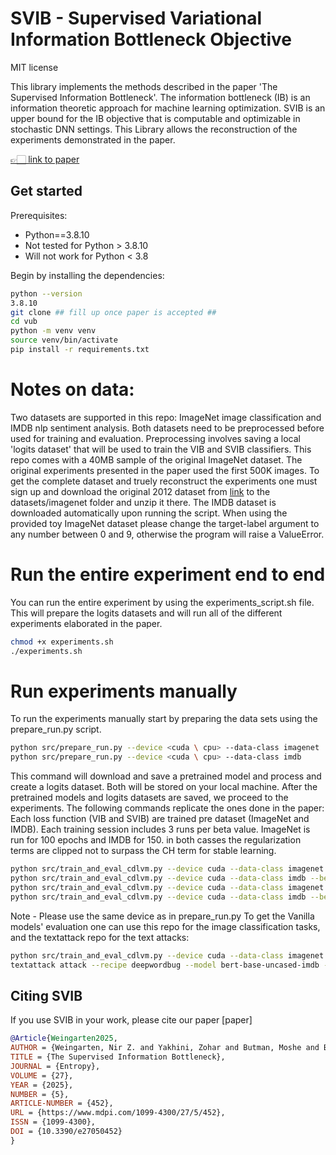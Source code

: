 # SVIB - Supervised Variational Information Bottleneck Objective

MIT license

This library implements the methods described in the paper 'The Supervised Information Bottleneck'.
The information bottleneck (IB) is an information theoretic approach for machine learning optimization. SVIB is an upper bound for the IB objective that is computable and optimizable in stochastic DNN settings. This Library allows the reconstruction of the experiments demonstrated in the paper.

[👉🏻 link to paper](https://www.mdpi.com/1099-4300/27/5/452)


## Get started

Prerequisites:
* Python==3.8.10
* Not tested for Python > 3.8.10
* Will not work for Python < 3.8

Begin by installing the dependencies:

```bash
python --version
3.8.10
git clone ## fill up once paper is accepted ##
cd vub
python -m venv venv
source venv/bin/activate
pip install -r requirements.txt
```

# Notes on data:
Two datasets are supported in this repo: ImageNet image classification and IMDB nlp sentiment analysis.
Both datasets need to be preprocessed before used for training and evaluation.
Preprocessing involves saving a local 'logits dataset' that will be used to train the VIB and SVIB classifiers.
This repo comes with a 40MB sample of the original ImageNet dataset. The original experiments presented in the paper used the first 500K images. To get the complete dataset and truely reconstruct the experiments one must sign up and download the original 2012 dataset from [link](https://www.image-net.org) to the datasets/imagenet folder and unzip it there.
The IMDB dataset is downloaded automatically upon running the script.
When using the provided toy ImageNet dataset please change the target-label argument to any number between 0 and 9, otherwise the program will raise a ValueError.

# Run the entire experiment end to end
You can run the entire experiment by using the experiments_script.sh file.
This will prepare the logits datasets and will run all of the different experiments elaborated in the paper.
```bash
chmod +x experiments.sh
./experiments.sh
```
# Run experiments manually
To run the experiments manually start by preparing the data sets using the prepare_run.py script.
```bash
python src/prepare_run.py --device <cuda \ cpu> --data-class imagenet
python src/prepare_run.py --device <cuda \ cpu> --data-class imdb
```

This command will download and save a pretrained model and process and create a logits dataset. Both will be stored on your local machine.
After the pretrained models and logits datasets are saved, we proceed to the experiments. The following commands replicate the ones done in the paper: Each loss function (VIB and SVIB) are trained pre dataset (ImageNet and IMDB). Each training session includes 3 runs per beta value. ImageNet is run for 100 epochs and IMDB for 150. in both casses the regularization terms are clipped not to surpass the CH term for stable learning.

```bash
python src/train_and_eval_cdlvm.py --device cuda --data-class imagenet --betas 0.1 0.01 0.001 --num-runs 5 --loss-type vib --num-epochs 100 --target-label 805
python src/train_and_eval_cdlvm.py --device cuda --data-class imdb --betas 0.1 0.01 0.001 --num-runs 5 --loss-type vib --num-epochs 150
python src/train_and_eval_cdlvm.py --device cuda --data-class imagenet --betas 0.1 0.01 0.001 --num-runs 5 --loss-type vub --num-epochs 100 --target-label 805
python src/train_and_eval_cdlvm.py --device cuda --data-class imdb --betas 0.1 0.01 0.001 --num-runs 5 --loss-type vub --num-epochs 150
```

Note - Please use the same device as in prepare_run.py
To get the Vanilla models' evaluation one can use this repo for the image classification tasks, and the textattack repo for the text attacks:

```bash
python src/train_and_eval_cdlvm.py --device cuda --data-class imagenet --loss-type vanilla
textattack attack --recipe deepwordbug --model bert-base-uncased-imdb --dataset-from-huggingface imdb --num-examples 200
```

## Citing SVIB

If you use SVIB in your work, please cite our paper [paper] <Add link once published>

```bibtex
@Article{Weingarten2025,
AUTHOR = {Weingarten, Nir Z. and Yakhini, Zohar and Butman, Moshe and Bustin, Ronit},
TITLE = {The Supervised Information Bottleneck},
JOURNAL = {Entropy},
VOLUME = {27},
YEAR = {2025},
NUMBER = {5},
ARTICLE-NUMBER = {452},
URL = {https://www.mdpi.com/1099-4300/27/5/452},
ISSN = {1099-4300},
DOI = {10.3390/e27050452}
}
```
